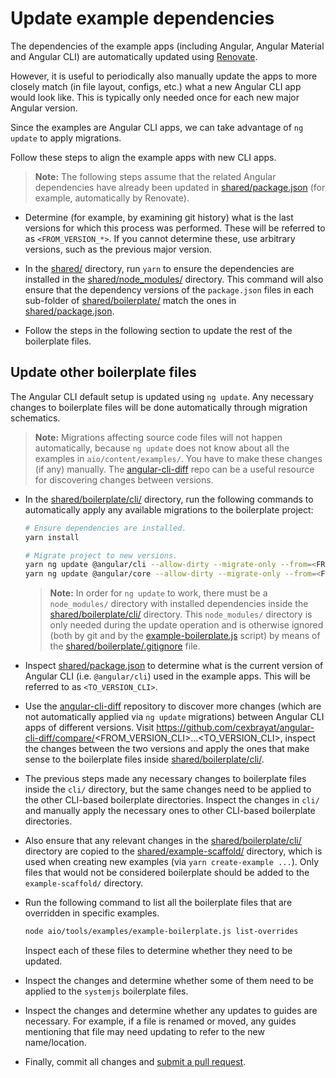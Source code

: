 # Update example dependencies

The dependencies of the example apps (including Angular, Angular Material and Angular CLI) are automatically updated using [Renovate](https://renovatebot.com/).

However, it is useful to periodically also manually update the apps to more closely match (in file layout, configs, etc.) what a new Angular CLI app would look like.
This is typically only needed once for each new major Angular version.

Since the examples are Angular CLI apps, we can take advantage of `ng update` to apply migrations.

Follow these steps to align the example apps with new CLI apps.

> **Note:**
> The following steps assume that the related Angular dependencies have already been updated in [shared/package.json](./shared/package.json) (for example, automatically by Renovate).

- Determine (for example, by examining git history) what is the last versions for which this process was performed.
  These will be referred to as `<FROM_VERSION_*>`.
  If you cannot determine these, use arbitrary versions, such as the previous major version.

- In the [shared/](./shared) directory, run `yarn` to ensure the dependencies are installed in the [shared/node_modules/](./shared/node_modules) directory.
  This command will also ensure that the dependency versions of the `package.json` files in each sub-folder of [shared/boilerplate/](./shared/boilerplate) match the ones in [shared/package.json](./shared/package.json).

- Follow the steps in the following section to update the rest of the boilerplate files.


## Update other boilerplate files

The Angular CLI default setup is updated using `ng update`.
Any necessary changes to boilerplate files will be done automatically through migration schematics.

> **Note:**
> Migrations affecting source code files will not happen automatically, because `ng update` does not know about all the examples in `aio/content/examples/`.
> You have to make these changes (if any) manually.
> The [angular-cli-diff](https://github.com/cexbrayat/angular-cli-diff) repo can be a useful resource for discovering changes between versions.

- In the [shared/boilerplate/cli/](./shared/boilerplate/cli) directory, run the following commands to automatically apply any available migrations to the boilerplate project:
  ```sh
  # Ensure dependencies are installed.
  yarn install

  # Migrate project to new versions.
  yarn ng update @angular/cli --allow-dirty --migrate-only --from=<FROM_VERSION_CLI>
  yarn ng update @angular/core --allow-dirty --migrate-only --from=<FROM_VERSION_ANGULAR>
  ```

  > **Note:**
  > In order for `ng update` to work, there must be a `node_modules/` directory with installed dependencies inside the [shared/boilerplate/cli/](./shared/boilerplate/cli) directory.
  > This `node_modules/` directory is only needed during the update operation and is otherwise ignored (both by git and by the [example-boilerplate.js](./example-boilerplate.js) script) by means of the [shared/boilerplate/.gitignore](./shared/boilerplate/.gitignore) file.

- Inspect [shared/package.json](./shared/package.json) to determine what is the current version of Angular CLI (i.e. `@angular/cli`) used in the example apps.
  This will be referred to as `<TO_VERSION_CLI>`.

- Use the [angular-cli-diff](https://github.com/cexbrayat/angular-cli-diff) repository to discover more changes (which are not automatically applied via `ng update` migrations) between Angular CLI apps of different versions.
  Visit https://github.com/cexbrayat/angular-cli-diff/compare/<FROM_VERSION_CLI>...<TO_VERSION_CLI>, inspect the changes between the two versions and apply the ones that make sense to the boilerplate files inside [shared/boilerplate/cli/](./shared/boilerplate/cli).

- The previous steps made any necessary changes to boilerplate files inside the `cli/` directory, but the same changes need to be applied to the other CLI-based boilerplate directories.
  Inspect the changes in `cli/` and manually apply the necessary ones to other CLI-based boilerplate directories.

- Also ensure that any relevant changes in the [shared/boilerplate/cli/](./shared/boilerplate/cli) directory are copied to the [shared/example-scaffold/](./shared/example-scaffold) directory, which is used when creating new examples (via `yarn create-example ...`).
  Only files that would not be considered boilerplate should be added to the `example-scaffold/` directory.

- Run the following command to list all the boilerplate files that are overridden in specific examples.
  ```sh
  node aio/tools/examples/example-boilerplate.js list-overrides
  ```
  Inspect each of these files to determine whether they need to be updated.

- Inspect the changes and determine whether some of them need to be applied to the `systemjs` boilerplate files.

- Inspect the changes and determine whether any updates to guides are necessary.
  For example, if a file is renamed or moved, any guides mentioning that file may need updating to refer to the new name/location.

- Finally, commit all changes and [submit a pull request](../../../CONTRIBUTING.md#submit-pr).
